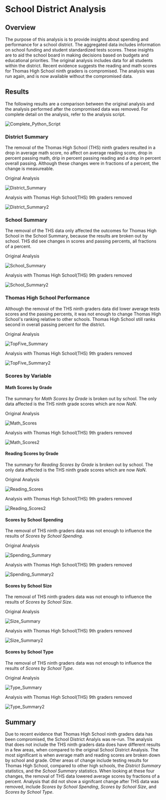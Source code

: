 # School District Analysis

## Overview

The purpose of this analysis is to provide insights about spending and performance for a school district. The aggregated data includes information on school funding and student standardized tests scores. These insights are to aid the school board in making decisions based on budgets and educational priorities. The original analysis includes data for all students within the district. Recent evidence suggests the reading and math scores for Thomas High School ninth graders is compromised. The analysis was run again, and is now available without the compromised data.

## Results

The following results are a comparison between the original analysis and the analysis performed after the compromised data was removed. For complete detail on the analysis, refer to the analysis script.

![Complete_Python_Script](/PyCitySchools_Challenge.ipynb)

### District Summary

The removal of the Thomas High School (THS) ninth graders resulted in a drop in average math score, no affect on average reading score, drop in percent passing math, drip in percent passing reading and a drop in percent overall passing. Although these changes were in fractions of a percent, the change is measureable.

Original Analysis

![District_Summary](/Resources/district_summary.png)

Analysis with Thomas High School(THS) 9th graders removed

![District_Summary2](/Resources/district_summary_RTHS.png)

### School Summary

The removal of the THS data only affected the outcomes for Thomas High School in the School Summary, because the results are broken out by school. THS did see changes in scores and passing percents, all fractions of a percent.

Original Analysis

![School_Summary](/Resources/school_summary.png)

Analysis with Thomas High School(THS) 9th graders removed

![School_Summary2](/Resources/school_summary_RTHS.png)


### Thomas High School Performance

Although the removal of the THS ninth graders data did lower average tests scores and the passing percents, it was not enough to change Thomas High School's ranking relative to other schools. Thomas High School still ranks second in overall passing percent for the district.

Original Analysis

![TopFive_Summary](/Resources/top_five_schools.png)

Analysis with Thomas High School(THS) 9th graders removed

![TopFive_Summary2](/Resources/top_five_schools_RTHS.png)

### Scores by Variable

#### Math Scores by Grade

The summary for *Math Scores by Grade* is broken out by school. The only data affected is the THS ninth grade scores which are now *NaN*.

Original Analysis

![Math_Scores](/Resources/math_scores_by_grade.png)

Analysis with Thomas High School(THS) 9th graders removed

![Math_Scores2](/Resources/math_scores_by_grade_RTHS.png)

#### Reading Scores by Grade

The summary for *Reading Scores by Grade* is broken out by school. The only data affected is the THS ninth grade scores which are now *NaN*.

Original Analysis

![Reading_Scores](/Resources/reading_scores_by_grade.png)

Analysis with Thomas High School(THS) 9th graders removed

![Reading_Scores2](/Resources/reading_scores_by_grade_RTHS.png)

#### Scores by School Spending

The removal of THS ninth graders data was not enough to influence the results of *Scores by School Spending*.

Original Analysis

![Spending_Summary](/Resources/spending_summary.png)

Analysis with Thomas High School(THS) 9th graders removed

![Spending_Summary2](/Resources/spending_summary_RTHS.png)

#### Scores by School Size

The removal of THS ninth graders data was not enough to influence the results of *Scores by School Size*.

Original Analysis

![Size_Summary](/Resources/size_summary.png)

Analysis with Thomas High School(THS) 9th graders removed

![Size_Summary2](/Resources/size_summary_RTHS.png)

#### Scores by School Type

The removal of THS ninth graders data was not enough to influence the results of *Scores by School Type*.


Original Analysis

![Type_Summary](/Resources/type_summary.png)

Analysis with Thomas High School(THS) 9th graders removed

![Type_Summary2](/Resources/type_summary_RTHS.png)

  
## Summary
Due to recent evidence that Thomas High School ninth graders data has been compromised, the School District Analyis was re-run. The analysis that does not include the THS ninth graders data does have different results in a few areas, when compared to the original School District Analysis. The most significant is when average math and reading scores are broken down by school and grade. Other areas of change include testing results for Thomas High School, compared to other high schools, the *District Summary* statistics, and the *School Summary* statistics. When looking at these four changes, the removal of THS data lowered average scores by fractions of a percent. Analysis that did not show a signifcant change after THS data was removed, include *Scores by School Spending*, *Scores by School Size*, and *Scores by School Type*.
